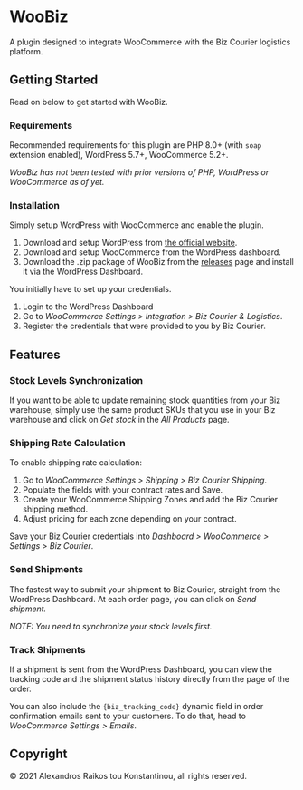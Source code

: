 # WooBiz

A plugin designed to integrate WooCommerce with the Biz Courier logistics platform.

## Getting Started

Read on below to get started with WooBiz.

### Requirements

Recommended requirements for this plugin are PHP 8.0+ (with `soap` extension enabled), WordPress 5.7+, WooCommerce 5.2+.

_WooBiz has not been tested with prior versions of PHP, WordPress or WooCommerce as of yet._

### Installation

Simply setup WordPress with WooCommerce and enable the plugin.

1. Download and setup WordPress from [the official website](https://wordpress.org/).
1. Download and setup WooCommerce from the WordPress dashboard.
1. Download the .zip package of WooBiz from the [releases](https://github.com/alexandrosraikos/WooBiz/releases) page and install it via the WordPress Dashboard.

You initially have to set up your credentials.

1. Login to the WordPress Dashboard
1. Go to _WooCommerce Settings > Integration > Biz Courier & Logistics_.
1. Register the credentials that were provided to you by Biz Courier.

## Features

### Stock Levels Synchronization

If you want to be able to update remaining stock quantities from your Biz warehouse, simply use the same product SKUs that you use in your Biz warehouse and click on _Get stock_ in the _All Products_ page.

### Shipping Rate Calculation

To enable shipping rate calculation:

1. Go to _WooCommerce Settings > Shipping > Biz Courier Shipping_.
1. Populate the fields with your contract rates and Save.
1. Create your WooCommerce Shipping Zones and add the Biz Courier shipping method.
1. Adjust pricing for each zone depending on your contract.

Save your Biz Courier credentials into _Dashboard > WooCommerce > Settings > Biz Courier_.

### Send Shipments

The fastest way to submit your shipment to Biz Courier, straight from the WordPress Dashboard. At each order page, you can click on _Send shipment._

_NOTE: You need to synchronize your stock levels first._

### Track Shipments

If a shipment is sent from the WordPress Dashboard, you can view the tracking code and the shipment status history directly from the page of the order.

You can also include the `{biz_tracking_code}` dynamic field in order confirmation emails sent to your customers. To do that, head to _WooCommerce Settings > Emails_.

## Copyright

© 2021 Alexandros Raikos tou Konstantinou, all rights reserved.
